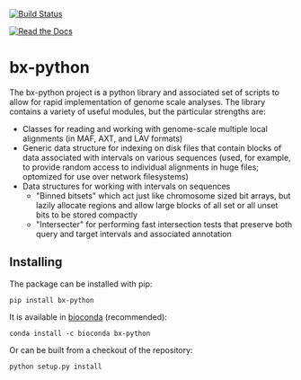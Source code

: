 [![Build Status](https://travis-ci.org/bxlab/bx-python.svg?branch=master)](https://travis-ci.org/bxlab/bx-python)

[![Read the Docs](https://img.shields.io/readthedocs/bx-python.svg)](https://bx-python.readthedocs.io/)

# bx-python

The bx-python project is a python library and associated set of scripts to allow for rapid implementation of genome scale analyses. The library contains a variety of useful modules, but the particular strengths are:

  * Classes for reading and working with genome-scale multiple local alignments (in MAF, AXT, and LAV formats)
  * Generic data structure for indexing on disk files that contain blocks of data associated with intervals on various sequences (used, for example, to provide random access to individual alignments in huge files; optomized for use over network filesystems)
  * Data structures for working with intervals on sequences
    * "Binned bitsets" which act just like chromosome sized bit arrays, but lazily allocate regions and allow large blocks of all set or all unset bits to be stored compactly
    * "Intersecter" for performing fast intersection tests that preserve both query and target intervals and associated annotation

## Installing

The package can be installed with pip:

```pip install bx-python```

It is available in [bioconda](https://anaconda.org/bioconda/bx-python) (recommended):

```conda install -c bioconda bx-python```

Or can be built from a checkout of the repository:

```python setup.py install```
